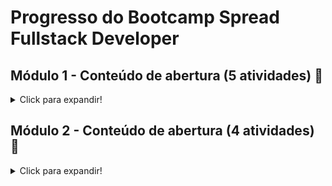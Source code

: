 # Progresso do Bootcamp Spread Fullstack Developer

## Módulo 1 - Conteúdo de abertura (5 atividades) :checkered_flag:
<details>
  <summary>Click para expandir!</summary>

  - Atividade 01: Curso. :white_check_mark:

​		Boas-vindas ao Bootcamp: Spread Fullstack Developer

​			:level_slider: Nível: Básico | :hourglass:Duração: 1hr | :memo: Progresso: 100% 

- Atividade 02: Mentoria (Live). :ballot_box_with_check:

​		Mentoria #1: Aula inaugural - Spread

​			:level_slider: Nível: Básico | :hourglass:Duração: 2hr | :memo: Progresso: Aguardando início

- Atividade 03: Curso. :white_check_mark:

​		Lógica de Programação Essencial

​			:level_slider: Nível: Básico | :hourglass:Duração: 4hr | :memo: Progresso: 100%

- Atividade 04: Curso. :white_check_mark:

​		Introdução ao Git e ao GitHub

​			:level_slider: Nível: Básico | :hourglass:Duração: 5hr | :memo: Progresso: 100%

- Atividade 05: Desafio de projeto. :white_check_mark:

​		Criando seu Primeiro Repositório no GitHub Para Compartilhar Seu Progresso

​			:level_slider: Nível: Básico | :hourglass:Duração: 1hr | :memo: Progresso: 100%

</details>

## Módulo 2 - Conteúdo de abertura (4 atividades) :checkered_flag:

<details>
  <summary>Click para expandir!</summary>


  - Atividade 01: Curso. :white_check_mark:

​		Boas-vindas ao Bootcamp: Spread Fullstack Developer

​			:level_slider: Nível: Básico | :hourglass:Duração: 1hr | :memo: Progresso: 100% 

- Atividade 02: Mentoria (Live). :ballot_box_with_check:

​		Mentoria #1: Aula inaugural - Spread

​			:level_slider: Nível: Básico | :hourglass:Duração: 2hr | :memo: Progresso: Aguardando início

- Atividade 03: Curso. :ballot_box_with_check:

​		Lógica de Programação Essencial

​			:level_slider: Nível: Básico | :hourglass:Duração: 4hr | :memo: Progresso: 100%

- Atividade 04: Curso.:ballot_box_with_check:

​		Introdução ao Git e ao GitHub

​			:level_slider: Nível: Básico | :hourglass:Duração: 5hr | :memo: Progresso: 100%

- Atividade 05: Desafio de projeto. ::ballot_box_with_check:

​		Criando seu Primeiro Repositório no GitHub Para Compartilhar Seu Progresso

​			:level_slider: Nível: Básico | :hourglass:Duração: 1hr | :memo: Progresso: 100%


</details>


